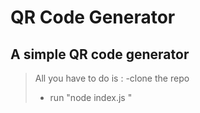 # QR Code Generator
## A simple QR code generator
>All you have to do is :
>-clone the repo
>- run "node index.js <url to be made into a QR code>"
